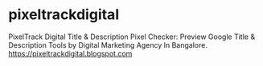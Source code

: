 # pixeltrackdigital
PixelTrack Digital Title &amp; Description Pixel Checker: Preview Google Title &amp; Description Tools by Digital Marketing Agency In Bangalore. https://pixeltrackdigital.blogspot.com
